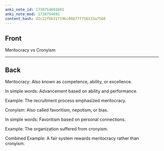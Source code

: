 ```yaml
---
anki_note_id: 1738754691691
anki_note_mod: 1738754691
content_hash: d2c22fb631719bc08b77f756133a7566
---
```


## Front

Meritocracy vs Cronyism

<hr/>

## Back

Meritocracy: Also known as competence, ability, or excellence.  
  
In simple words: Advancement based on ability and performance.  
  
Example: The recruitment process emphasized meritocracy.  
  
Cronyism: Also called favoritism, nepotism, or bias.  
  
In simple words: Favoritism based on personal connections.  
  
Example: The organization suffered from cronyism.  
  
Combined Example: A fair system rewards meritocracy rather than cronyism.